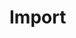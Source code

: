 <!--
parent:
    title: Deliveries
author:
    - 'Jérôme Bogaerts'
created_at: '2012-04-12 19:10:59'
updated_at: '2013-03-13 14:09:45'
tags:
    - Deliveries
-->

Import
======
